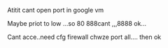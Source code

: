 Atitit cant open port in google vm


Maybe priot to low ...so 80 888cant  ,,,8888 ok...

Cant acce..need cfg firewall chwze port all....  then ok
